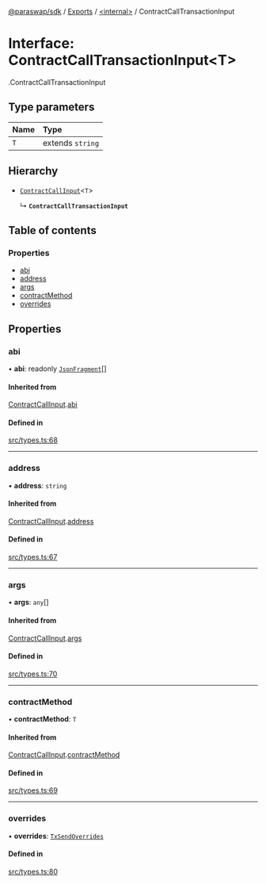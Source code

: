 [@paraswap/sdk](../README.md) / [Exports](../modules.md) / [<internal\>](../modules/internal_.md) / ContractCallTransactionInput

# Interface: ContractCallTransactionInput<T\>

[<internal>](../modules/internal_.md).ContractCallTransactionInput

## Type parameters

| Name | Type |
| :------ | :------ |
| `T` | extends `string` |

## Hierarchy

- [`ContractCallInput`](internal_.ContractCallInput.md)<`T`\>

  ↳ **`ContractCallTransactionInput`**

## Table of contents

### Properties

- [abi](internal_.ContractCallTransactionInput.md#abi)
- [address](internal_.ContractCallTransactionInput.md#address)
- [args](internal_.ContractCallTransactionInput.md#args)
- [contractMethod](internal_.ContractCallTransactionInput.md#contractmethod)
- [overrides](internal_.ContractCallTransactionInput.md#overrides)

## Properties

### abi

• **abi**: readonly [`JsonFragment`](internal_.JsonFragment.md)[]

#### Inherited from

[ContractCallInput](internal_.ContractCallInput.md).[abi](internal_.ContractCallInput.md#abi)

#### Defined in

[src/types.ts:68](https://github.com/paraswap/paraswap-sdk-limit-orders/blob/chore/remove_deprecated/src/types.ts#L68)

___

### address

• **address**: `string`

#### Inherited from

[ContractCallInput](internal_.ContractCallInput.md).[address](internal_.ContractCallInput.md#address)

#### Defined in

[src/types.ts:67](https://github.com/paraswap/paraswap-sdk-limit-orders/blob/chore/remove_deprecated/src/types.ts#L67)

___

### args

• **args**: `any`[]

#### Inherited from

[ContractCallInput](internal_.ContractCallInput.md).[args](internal_.ContractCallInput.md#args)

#### Defined in

[src/types.ts:70](https://github.com/paraswap/paraswap-sdk-limit-orders/blob/chore/remove_deprecated/src/types.ts#L70)

___

### contractMethod

• **contractMethod**: `T`

#### Inherited from

[ContractCallInput](internal_.ContractCallInput.md).[contractMethod](internal_.ContractCallInput.md#contractmethod)

#### Defined in

[src/types.ts:69](https://github.com/paraswap/paraswap-sdk-limit-orders/blob/chore/remove_deprecated/src/types.ts#L69)

___

### overrides

• **overrides**: [`TxSendOverrides`](TxSendOverrides.md)

#### Defined in

[src/types.ts:80](https://github.com/paraswap/paraswap-sdk-limit-orders/blob/chore/remove_deprecated/src/types.ts#L80)
